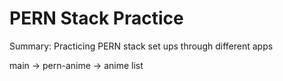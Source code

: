 # PERN Stack Practice

Summary: Practicing PERN stack set ups through different apps

main ->
pern-anime -> anime list
